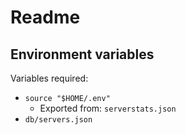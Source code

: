# Readme

## Environment variables

Variables required:

- `source "$HOME/.env"`
  - Exported from: `serverstats.json`
- `db/servers.json`
